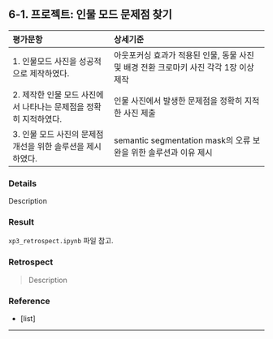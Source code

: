 ## 6-1. 프로젝트: 인물 모드 문제점 찾기

| 평가문항  | 상세기준 | 
| :--- | :--- | 
| 1. 인물모드 사진을 성공적으로 제작하였다. | 아웃포커싱 효과가 적용된 인물, 동물 사진 및 배경 전환 크로마키 사진 각각 1장 이상 제작 | 
| 2. 제작한 인물 모드 사진에서 나타나는 문제점을 정확히 지적하였다. | 인물 사진에서 발생한 문제점을 정확히 지적한 사진 제출 |   
| 3. 인물 모드 사진의 문제점 개선을 위한 솔루션을 제시하였다. | semantic segmentation mask의 오류 보완을 위한 솔루션과 이유 제시 | 

### Details

Description

### Result

`xp3_retrospect.ipynb` 파일 참고.

### Retrospect

>Description

### Reference

* [list]

---